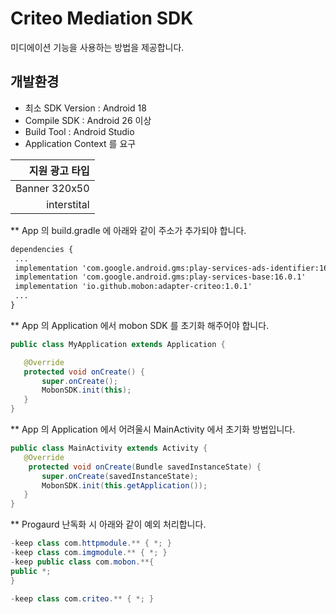 # Criteo Mediation SDK

 미디에이션 기능을 사용하는 방법을 제공합니다.

## 개발환경
- 최소 SDK Version : Android 18
- Compile SDK : Android 26 이상
- Build Tool : Android Studio 
- Application Context 를 요구

|지원 광고 타입|
|---:|
|Banner 320x50|
|interstital|

**  App 의 build.gradle 에 아래와 같이 주소가 추가되야 합니다.
 ```XML
dependencies {
  ...
  implementation 'com.google.android.gms:play-services-ads-identifier:16.0.0'
  implementation 'com.google.android.gms:play-services-base:16.0.1'
  implementation 'io.github.mobon:adapter-criteo:1.0.1'
  ...
}
```

**  App 의 Application 에서 mobon SDK 를 초기화 해주어야 합니다.
 ```java
public class MyApplication extends Application {

    @Override
    protected void onCreate() {
        super.onCreate();       
        MobonSDK.init(this);
    }
}
```

**  App 의 Application 에서 어려울시 MainActivity 에서 초기화 방법입니다.
 ```java
public class MainActivity extends Activity {
    @Override
     protected void onCreate(Bundle savedInstanceState) {
        super.onCreate(savedInstanceState);
        MobonSDK.init(this.getApplication());
    }
}
```
   
**  Progaurd 난독화 시 아래와 같이 예외 처리합니다.
 ```java
 -keep class com.httpmodule.** { *; }
-keep class com.imgmodule.** { *; }
-keep public class com.mobon.**{
 public *;
}

-keep class com.criteo.** { *; }
```
